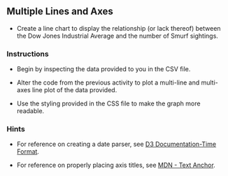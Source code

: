 ## Multiple Lines and Axes

* Create a line chart to display the relationship (or lack thereof) between the Dow Jones Industrial Average and the number of Smurf sightings.

### Instructions

* Begin by inspecting the data provided to you in the CSV file.

* Alter the code from the previous activity to plot a multi-line and multi-axes line plot of the data provided.

* Use the styling provided in the CSS file to make the graph more readable.

### Hints

* For reference on creating a date parser, see [D3 Documentation-Time Format](https://github.com/d3/d3-time-format#locale_format).

* For reference on properly placing axis titles, see [MDN - Text Anchor](https://developer.mozilla.org/en-US/docs/Web/SVG/Attribute/text-anchor).


